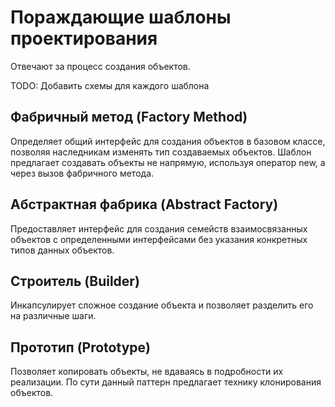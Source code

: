 # Пораждающие шаблоны проектирования

Отвечают за процесс создания объектов.

TODO: Добавить схемы для каждого шаблона

## Фабричный метод (Factory Method)
Определяет общий интерфейс для создания объектов в базовом классе, позволяя наследникам изменять тип создаваемых объектов. Шаблон предлагает создавать объекты не напрямую, используя оператор new, а через вызов фабричного метода. 

## Абстрактная фабрика (Abstract Factory)
Предоставляет интерфейс для создания семейств взаимосвязанных объектов с определенными интерфейсами без указания конкретных типов данных объектов.

## Строитель (Builder)
Инкапсулирует сложное создание объекта и позволяет разделить его на различные шаги.

## Прототип (Prototype)
Позволяет копировать объекты, не вдаваясь в подробности их реализации. По сути данный паттерн предлагает технику клонирования объектов.
